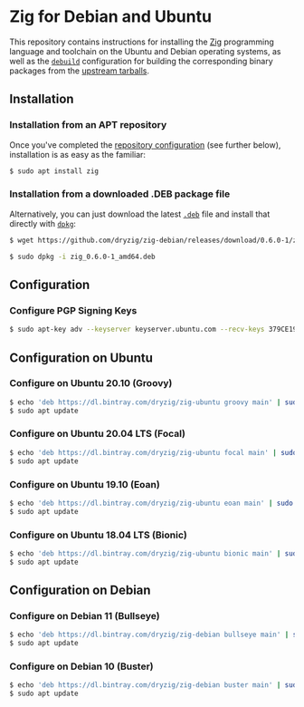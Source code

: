 Zig for Debian and Ubuntu
=========================

This repository contains instructions for installing the [Zig][] programming
language and toolchain on the Ubuntu and Debian operating systems, as well
as the [`debuild`][] configuration for building the corresponding binary
packages from the [upstream tarballs](https://ziglang.org/download/).

[Zig]:     https://ziglang.org
[`debuild`]: https://manpages.debian.org/testing/devscripts/debuild.1.en.html

Installation
------------

### Installation from an APT repository

Once you've completed the [repository configuration](#configuration) (see
further below), installation is as easy as the familiar:

```bash
$ sudo apt install zig
```

### Installation from a downloaded .DEB package file

Alternatively, you can just download the latest [`.deb`][] file and install
that directly with [`dpkg`][]:

```bash
$ wget https://github.com/dryzig/zig-debian/releases/download/0.6.0-1/zig_0.6.0-1_amd64.deb

$ sudo dpkg -i zig_0.6.0-1_amd64.deb
```

[`.deb`]: https://en.wikipedia.org/wiki/Deb_(file_format)
[`dpkg`]: https://manpages.debian.org/testing/dpkg/dpkg.1.en.html

Configuration
-------------

### Configure PGP Signing Keys

```bash
$ sudo apt-key adv --keyserver keyserver.ubuntu.com --recv-keys 379CE192D401AB61
```

Configuration on Ubuntu
-----------------------

### Configure on Ubuntu 20.10 (Groovy)

```bash
$ echo 'deb https://dl.bintray.com/dryzig/zig-ubuntu groovy main' | sudo tee -a /etc/apt/sources.list
$ sudo apt update
```

### Configure on Ubuntu 20.04 LTS (Focal)

```bash
$ echo 'deb https://dl.bintray.com/dryzig/zig-ubuntu focal main' | sudo tee -a /etc/apt/sources.list
$ sudo apt update
```

### Configure on Ubuntu 19.10 (Eoan)

```bash
$ echo 'deb https://dl.bintray.com/dryzig/zig-ubuntu eoan main' | sudo tee -a /etc/apt/sources.list
$ sudo apt update
```

### Configure on Ubuntu 18.04 LTS (Bionic)

```bash
$ echo 'deb https://dl.bintray.com/dryzig/zig-ubuntu bionic main' | sudo tee -a /etc/apt/sources.list
$ sudo apt update
```

Configuration on Debian
-----------------------

### Configure on Debian 11 (Bullseye)

```bash
$ echo 'deb https://dl.bintray.com/dryzig/zig-debian bullseye main' | sudo tee -a /etc/apt/sources.list
$ sudo apt update
```

### Configure on Debian 10 (Buster)

```bash
$ echo 'deb https://dl.bintray.com/dryzig/zig-debian buster main' | sudo tee -a /etc/apt/sources.list
$ sudo apt update
```
